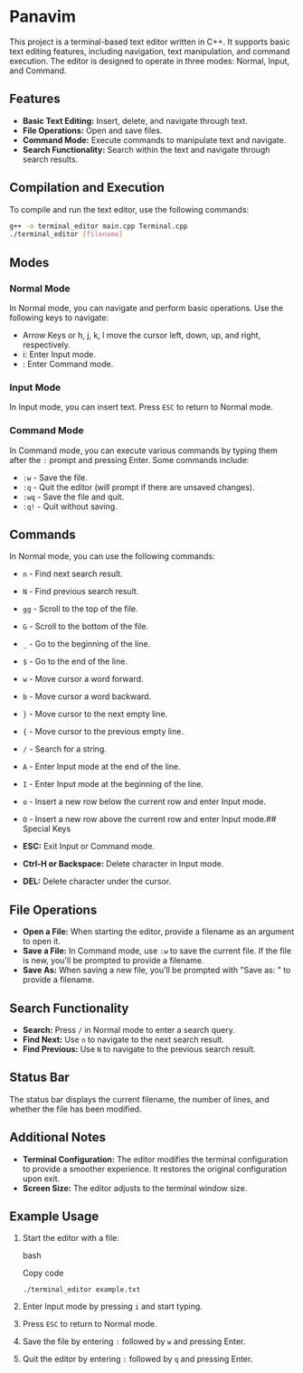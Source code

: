 # Panavim

This project is a terminal-based text editor written in C++. It supports basic text editing features, including navigation, text manipulation, and command execution. The editor is designed to operate in three modes: Normal, Input, and Command.

## Features

- **Basic Text Editing:** Insert, delete, and navigate through text.
- **File Operations:** Open and save files.
- **Command Mode:** Execute commands to manipulate text and navigate.
- **Search Functionality:** Search within the text and navigate through search results.

## Compilation and Execution

To compile and run the text editor, use the following commands:

```bash
g++ -o terminal_editor main.cpp Terminal.cpp
./terminal_editor [filename]
```

## Modes

### Normal Mode

In Normal mode, you can navigate and perform basic operations. Use the following keys to navigate:

- Arrow Keys or h, j, k, l move the cursor left, down, up, and right, respectively.
- i: Enter Input mode.
- : Enter Command mode.

### Input Mode

In Input mode, you can insert text. Press `ESC` to return to Normal mode.

### Command Mode

In Command mode, you can execute various commands by typing them after the `:` prompt and pressing Enter. Some commands include:

- `:w` - Save the file.
- `:q` - Quit the editor (will prompt if there are unsaved changes).
- `:wq` - Save the file and quit.
- `:q!` - Quit without saving.

## Commands

In Normal mode, you can use the following commands:

- `n` - Find next search result.
- `N` - Find previous search result.
- `gg` - Scroll to the top of the file.
- `G` - Scroll to the bottom of the file.
- `_` - Go to the beginning of the line.
- `$` - Go to the end of the line.
- `w` - Move cursor a word forward.
- `b` - Move cursor a word backward.
- `}` - Move cursor to the next empty line.
- `{` - Move cursor to the previous empty line.
- `/` - Search for a string.
- `A` - Enter Input mode at the end of the line.
- `I` - Enter Input mode at the beginning of the line.
- `o` - Insert a new row below the current row and enter Input mode.
- `O` - Insert a new row above the current row and enter Input mode.## Special Keys

- **ESC:** Exit Input or Command mode.
- **Ctrl-H or Backspace:** Delete character in Input mode.
- **DEL:** Delete character under the cursor.

## File Operations

- **Open a File:** When starting the editor, provide a filename as an argument to open it.
- **Save a File:** In Command mode, use `:w` to save the current file. If the file is new, you'll be prompted to provide a filename.
- **Save As:** When saving a new file, you'll be prompted with "Save as: " to provide a filename.

## Search Functionality

- **Search:** Press `/` in Normal mode to enter a search query.
- **Find Next:** Use `n` to navigate to the next search result.
- **Find Previous:** Use `N` to navigate to the previous search result.

## Status Bar

The status bar displays the current filename, the number of lines, and whether the file has been modified.

## Additional Notes

- **Terminal Configuration:** The editor modifies the terminal configuration to provide a smoother experience. It restores the original configuration upon exit.
- **Screen Size:** The editor adjusts to the terminal window size.

## Example Usage

1.  Start the editor with a file:

    bash

    Copy code

    `./terminal_editor example.txt`

2.  Enter Input mode by pressing `i` and start typing.
3.  Press `ESC` to return to Normal mode.
4.  Save the file by entering `:` followed by `w` and pressing Enter.
5.  Quit the editor by entering `:` followed by `q` and pressing Enter.
